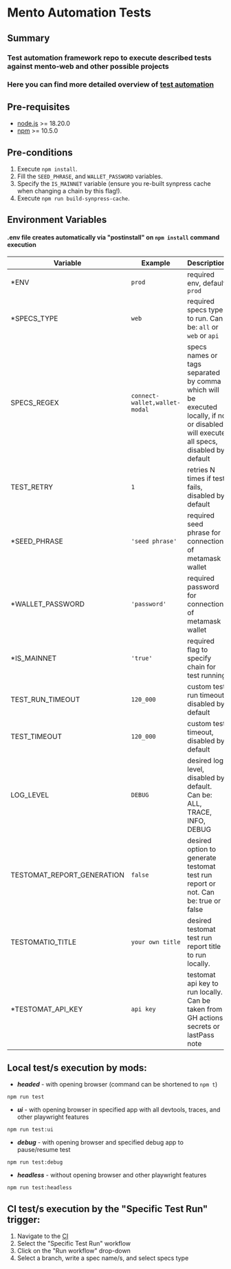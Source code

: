 # Mento Automation Tests

## Summary

### Test automation framework repo to execute described tests against mento-web and other possible projects

### Here you can find more detailed overview of [test automation](https://www.notion.so/mentolabs/Test-Automation-12da2148cc5c8010bae9cf8150e5c13f)

## Pre-requisites

- [node.js](https://nodejs.org/en) >= 18.20.0
- [npm](https://nodejs.org/en) >= 10.5.0

## Pre-conditions

1. Execute `npm install`.
2. Fill the `SEED_PHRASE`, and `WALLET_PASSWORD` variables.
3. Specify the `IS_MAINNET` variable (ensure you re-built synpress cache when changing a chain by this flag!).
4. Execute `npm run build-synpress-cache`.

## Environment Variables

#### .env file creates automatically via "postinstall" on `npm install` command execution

| Variable                   | Example                       | Description                                                                                                                          |
| -------------------------- | ----------------------------- | ------------------------------------------------------------------------------------------------------------------------------------ |
| \*ENV                      | `prod`                        | required env, default `prod`                                                                                                         |
| \*SPECS_TYPE               | `web`                         | required specs type to run. Can be: `all` or `web` or `api`                                                                          |
| SPECS_REGEX                | `connect-wallet,wallet-modal` | specs names or tags separated by comma which will be executed locally, if no or disabled will execute all specs, disabled by default |
| TEST_RETRY                 | `1`                           | retries N times if test fails, disabled by default                                                                                   |
| \*SEED_PHRASE              | `'seed phrase'`               | required seed phrase for connection of metamask wallet                                                                               |
| \*WALLET_PASSWORD          | `'password'`                  | required password for connection of metamask wallet                                                                                  |
| \*IS_MAINNET               | `'true'`                      | required flag to specify chain for test running                                                                                      |
| TEST_RUN_TIMEOUT           | `120_000`                     | custom test run timeout, disabled by default                                                                                         |
| TEST_TIMEOUT               | `120_000`                     | custom test timeout, disabled by default                                                                                             |
| LOG_LEVEL                  | `DEBUG`                       | desired log level, disabled by default. Can be: ALL, TRACE, INFO, DEBUG                                                              |
| TESTOMAT_REPORT_GENERATION | `false`                       | desired option to generate testomat test run report or not. Can be: true or false                                                    |
| TESTOMATIO_TITLE           | `your own title`              | desired testomat test run report title to run locally.                                                                               |
| \*TESTOMAT_API_KEY         | `api key`                     | testomat api key to run locally. Can be taken from GH actions secrets or lastPass note                                               |

## Local test/s execution by mods:

- _**headed**_ - with opening browser (command can be shortened to `npm t`)

`npm run test`

- _**ui**_ - with opening browser in specified app with all devtools, traces, and other playwright features

`npm run test:ui`

- _**debug**_ - with opening browser and specified debug app to pause/resume test

`npm run test:debug`

- _**headless**_ - without opening browser and other playwright features

`npm run test:headless`

## CI test/s execution by the "Specific Test Run" trigger:

1. Navigate to the [CI](https://github.com/mento-protocol/mento-automation-tests/actions)
2. Select the "Specific Test Run" workflow
3. Click on the "Run workflow" drop-down
4. Select a branch, write a spec name/s, and select specs type
